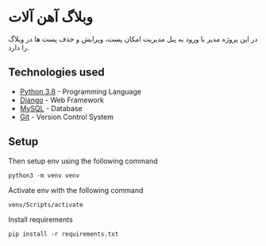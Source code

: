 # وبلاگ آهن آلات
در این پروژه مدیر با ورود به پنل مدیریت امکان پست، ویرایش و حذف پست ها در وبلاگ را دارد.

## Technologies used
- [Python 3.8](https://www.python.org/) - Programming Language
- [Django](https://docs.djangoproject.com/en/4.0/releases/4.0/) - Web Framework
- [MySQL](https://www.mysql.com/) - Database
- [Git](https://git-scm.com/doc) - Version Control System

## Setup

Then setup env using the following command
```
python3 -m venv venv
```
Activate env with the following command
```
venv/Scripts/activate
```
Install requirements
```
pip install -r requirements.txt
```
